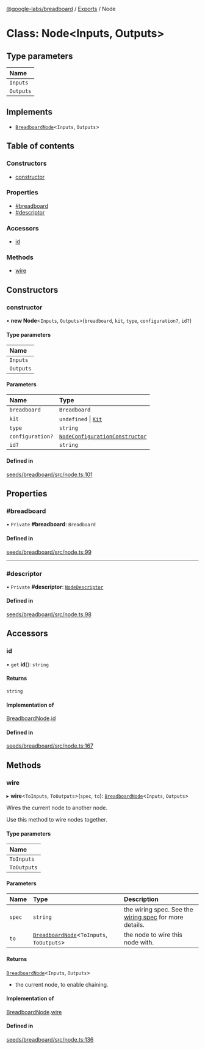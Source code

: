 [@google-labs/breadboard](../README.md) / [Exports](../modules.md) / Node

# Class: Node<Inputs, Outputs\>

## Type parameters

| Name |
| :------ |
| `Inputs` |
| `Outputs` |

## Implements

- [`BreadboardNode`](../interfaces/BreadboardNode.md)<`Inputs`, `Outputs`\>

## Table of contents

### Constructors

- [constructor](Node.md#constructor)

### Properties

- [#breadboard](Node.md##breadboard)
- [#descriptor](Node.md##descriptor)

### Accessors

- [id](Node.md#id)

### Methods

- [wire](Node.md#wire)

## Constructors

### constructor

• **new Node**<`Inputs`, `Outputs`\>(`breadboard`, `kit`, `type`, `configuration?`, `id?`)

#### Type parameters

| Name |
| :------ |
| `Inputs` |
| `Outputs` |

#### Parameters

| Name | Type |
| :------ | :------ |
| `breadboard` | `Breadboard` |
| `kit` | `undefined` \| [`Kit`](../interfaces/Kit.md) |
| `type` | `string` |
| `configuration?` | [`NodeConfigurationConstructor`](../modules.md#nodeconfigurationconstructor) |
| `id?` | `string` |

#### Defined in

[seeds/breadboard/src/node.ts:101](https://github.com/google/labs-prototypes/blob/99919d5/seeds/breadboard/src/node.ts#L101)

## Properties

### #breadboard

• `Private` **#breadboard**: `Breadboard`

#### Defined in

[seeds/breadboard/src/node.ts:99](https://github.com/google/labs-prototypes/blob/99919d5/seeds/breadboard/src/node.ts#L99)

___

### #descriptor

• `Private` **#descriptor**: [`NodeDescriptor`](../modules.md#nodedescriptor)

#### Defined in

[seeds/breadboard/src/node.ts:98](https://github.com/google/labs-prototypes/blob/99919d5/seeds/breadboard/src/node.ts#L98)

## Accessors

### id

• `get` **id**(): `string`

#### Returns

`string`

#### Implementation of

[BreadboardNode](../interfaces/BreadboardNode.md).[id](../interfaces/BreadboardNode.md#id)

#### Defined in

[seeds/breadboard/src/node.ts:167](https://github.com/google/labs-prototypes/blob/99919d5/seeds/breadboard/src/node.ts#L167)

## Methods

### wire

▸ **wire**<`ToInputs`, `ToOutputs`\>(`spec`, `to`): [`BreadboardNode`](../interfaces/BreadboardNode.md)<`Inputs`, `Outputs`\>

Wires the current node to another node.

Use this method to wire nodes together.

#### Type parameters

| Name |
| :------ |
| `ToInputs` |
| `ToOutputs` |

#### Parameters

| Name | Type | Description |
| :------ | :------ | :------ |
| `spec` | `string` | the wiring spec. See the [wiring spec](https://github.com/google/labs-prototypes/blob/main/seeds/breadboard/docs/wires.md) for more details. |
| `to` | [`BreadboardNode`](../interfaces/BreadboardNode.md)<`ToInputs`, `ToOutputs`\> | the node to wire this node with. |

#### Returns

[`BreadboardNode`](../interfaces/BreadboardNode.md)<`Inputs`, `Outputs`\>

- the current node, to enable chaining.

#### Implementation of

[BreadboardNode](../interfaces/BreadboardNode.md).[wire](../interfaces/BreadboardNode.md#wire)

#### Defined in

[seeds/breadboard/src/node.ts:136](https://github.com/google/labs-prototypes/blob/99919d5/seeds/breadboard/src/node.ts#L136)
